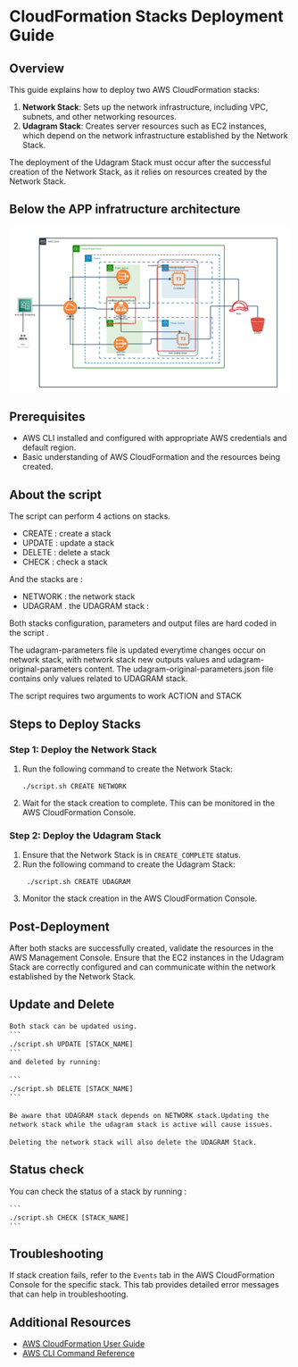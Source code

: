 
# CloudFormation Stacks Deployment Guide

## Overview

This guide explains how to deploy two AWS CloudFormation stacks:

1. **Network Stack**: Sets up the network infrastructure, including VPC, subnets, and other networking resources.
2. **Udagram Stack**: Creates server resources such as EC2 instances, which depend on the network infrastructure established by the Network Stack.

The deployment of the Udagram Stack must occur after the successful creation of the Network Stack, as it relies on resources created by the Network Stack.

## Below the APP infratructure architecture 

![UDAGRAM Infratructure Architecture](diagram.png)



## Prerequisites

- AWS CLI installed and configured with appropriate AWS credentials and default region.
- Basic understanding of AWS CloudFormation and the resources being created.

## About the script

   The script can perform 4 actions on stacks.
   - CREATE  : create a stack
   - UPDATE  : update a stack
   - DELETE  : delete a stack
   - CHECK   : check a stack

   And the stacks are :
   - NETWORK : the network stack 
   - UDAGRAM . the UDAGRAM stack :
   
   Both stacks configuration, parameters and output files are hard coded in the script .

   The udagram-parameters file is updated everytime changes occur on network stack, with network stack new outputs values and udagram-original-parameters content. The udagram-original-parameters.json file contains only values related to UDAGRAM stack.

   The script requires two arguments to work ACTION and STACK
   

## Steps to Deploy Stacks

### Step 1: Deploy the Network Stack


1. Run the following command to create the Network Stack:
    ```
    ./script.sh CREATE NETWORK
    ```
2. Wait for the stack creation to complete. This can be monitored in the AWS CloudFormation Console.

    

### Step 2: Deploy the Udagram Stack

1. Ensure that the Network Stack is in `CREATE_COMPLETE` status.
2. Run the following command to create the Udagram Stack:
   ```
    ./script.sh CREATE UDAGRAM
    ```
2. Monitor the stack creation in the AWS CloudFormation Console.

## Post-Deployment

After both stacks are successfully created, validate the resources in the AWS Management Console. Ensure that the EC2 instances in the Udagram Stack are correctly configured and can communicate within the network established by the Network Stack.

## Update and Delete
    Both stack can be updated using. 
    ```
    ./script.sh UPDATE [STACK_NAME]
    ```
    and deleted by running:

    ```
    ./script.sh DELETE [STACK_NAME]
    ```

    Be aware that UDAGRAM stack depends on NETWORK stack.Updating the network stack while the udagram stack is active will cause issues. 

    Deleting the network stack will also delete the UDAGRAM Stack.

## Status check

  You can check the status of a stack by running :

    ```
    ./script.sh CHECK [STACK_NAME]
    ```
    
## Troubleshooting

If stack creation fails, refer to the `Events` tab in the AWS CloudFormation Console for the specific stack. This tab provides detailed error messages that can help in troubleshooting.




## Additional Resources

- [AWS CloudFormation User Guide](https://docs.aws.amazon.com/cloudformation/index.html)
- [AWS CLI Command Reference](https://awscli.amazonaws.com/v2/documentation/api/latest/index.html)


